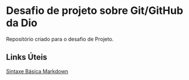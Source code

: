 # Desafio de projeto sobre Git/GitHub da Dio
Repositório criado para o desafio de Projeto.

## Links Úteis
[Sintaxe Básica Markdown](https://www.markdownguide.org/basic-syntax/)
